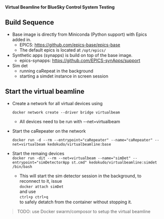 __Virtual Beamline for BlueSky Control System Testing__

## Build Sequence
* Base image is directly from Miniconda (Python support) with Epics added in.
    * EPICS: https://github.com/epics-base/epics-base
    * The default epics is located at `/opt/epics/`
* Synthetic apps (synapps) is build on top of the base image.
    * epics-synapps: https://github.com/EPICS-synApps/support
* Sim det
    * running caRepeat in the background
    * starting a simdet instance in screen session


## Start the virtual beamline
* Create a network for all virtual devices using

    `docker network create --driver bridge virtualbeam`
    
    * All devices need to be run with --net=virtualbeam
* Start the caRepeater on the network

    `docker run -d --rm --entrypoint="caRepeater" --name="caRepeater" --net=virtualbeam kedokudo/virtualbeamline:base`

* Start the remaing devices  
    `docker run -dit --rm --net=virtualbeam --name="simDet" --entrypoint="simDetectorApp st.cmd" kedokudo/virtualbeamline:simdet /bin/bash` 

    * This will start the sim detector session in the background, to reconnect to it, issue  
    `docker attach simDet`  
    and use  
    `ctrl+p ctrl+q`  
    to safely detatch from the container without stopping it.

> TODO: use Docker swarm/composor to setup the virtual beamline

